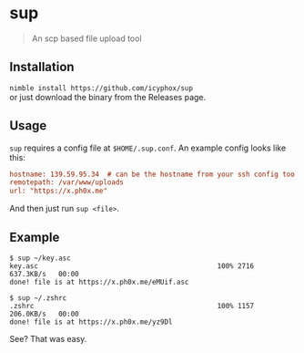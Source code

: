 # sup
> An scp based file upload tool

## Installation
`nimble install https://github.com/icyphox/sup`  
or just download the binary from the Releases page.

## Usage
`sup` requires a config file at `$HOME/.sup.conf`. An example config looks like this:

```ini
hostname: 139.59.95.34  # can be the hostname from your ssh config too
remotepath: /var/www/uploads
url: "https://x.ph0x.me"
```

And then just run `sup <file>`.

## Example
```console
$ sup ~/key.asc
key.asc                                            100% 2716   637.3KB/s   00:00    
done! file is at https://x.ph0x.me/eMUif.asc

$ sup ~/.zshrc
.zshrc                                             100% 1157   206.0KB/s   00:00    
done! file is at https://x.ph0x.me/yz9Dl
```

See? That was easy.
